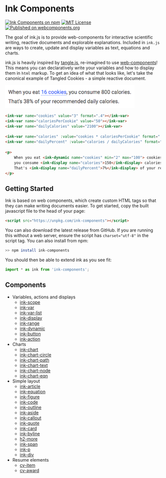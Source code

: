 # Ink Components

[![Ink Components on npm](https://img.shields.io/npm/v/ink-components.svg)](https://www.npmjs.com/package/ink-components)
[![MIT License](https://img.shields.io/badge/license-MIT-blue.svg)](https://github.com/rowanc1/ink-components/blob/master/LICENSE)
[![Published on webcomponents.org](https://img.shields.io/badge/webcomponents.org-published-blue.svg)](https://www.webcomponents.org/element/ink-components)


The goal of ink.js is to provide web-components for interactive scientific writing, reactive documents and explorable explanations.
Included in `ink.js` are ways to create, update and display variables as text, equations and charts.

ink.js is heavily inspired by [tangle.js](http://worrydream.com/Tangle/guide.html), re-imagined to use [web-components](https://www.webcomponents.org/)!
This means you can declaratively write your variables and how to display them in `html` markup.
To get an idea of what that looks like, let's take the canonical example of Tangled Cookies - a simple reactive document.

![How many calories in that cookie?](images/tangle.gif)

```html
<ink-var name="cookies" value="3" format=".4"></ink-var>
<ink-var name="caloriesPerCookie" value="50"></ink-var>
<ink-var name="dailyCalories" value="2100"></ink-var>

<ink-var name="calories" :value="cookies * caloriesPerCookie" format=".0f"></ink-var>
<ink-var name="dailyPercent" :value="calories / dailyCalories" format=".0%"></ink-var>

<p>
    When you eat <ink-dynamic name="cookies" min="2" max="100"> cookies</ink-dynamic>,
    you consume <ink-display name="calories">150</ink-display> calories.<br>
    That's <ink-display name="dailyPercent">7%</ink-display> of your recommended daily calories.
</p>
```

## Getting Started

Ink is based on web components, which create custom HTML tags so that they can make writing documents easier.
To get started, copy the built javascript file to the head of your page:

```html
<script src="https://unpkg.com/ink-components"></script>
```

You can also download the latest release from GitHub. If you are running this without a web server, ensure the script has `charset="utf-8"` in the script tag. You can also install from npm:

```bash
>> npm install ink-components
```

You should then be able to extend ink as you see fit:

```javascript
import * as ink from 'ink-components';
```

## Components

* Variables, actions and displays
    * [ink-scope](https://www.webcomponents.org/element/ink-components/elements/ink-scope)
    * [ink-var](https://www.webcomponents.org/element/ink-components/elements/ink-var)
    * [ink-var-list](https://www.webcomponents.org/element/ink-components/elements/ink-var-list)
    * [ink-display](https://www.webcomponents.org/element/ink-components/elements/ink-display)
    * [ink-range](https://www.webcomponents.org/element/ink-components/elements/ink-range)
    * [ink-dynamic](https://www.webcomponents.org/element/ink-components/elements/ink-dynamic)
    * [ink-button](https://www.webcomponents.org/element/ink-components/elements/ink-button)
    * [ink-action](https://www.webcomponents.org/element/ink-components/elements/ink-action)
* Charts
    * [ink-chart](https://www.webcomponents.org/element/ink-components/elements/ink-chart)
    * [ink-chart-circle](https://www.webcomponents.org/element/ink-components/elements/ink-chart-circle)
    * [ink-chart-path](https://www.webcomponents.org/element/ink-components/elements/ink-chart-path)
    * [ink-chart-text](https://www.webcomponents.org/element/ink-components/elements/ink-chart-text)
    * [ink-chart-node](https://www.webcomponents.org/element/ink-components/elements/ink-chart-node)
    * [ink-chart-eqn](https://www.webcomponents.org/element/ink-components/elements/ink-chart-eqn)
* Simple layout
    * [ink-article](https://www.webcomponents.org/element/ink-components/elements/ink-article)
    * [ink-equation](https://www.webcomponents.org/element/ink-components/elements/ink-equation)
    * [ink-figure](https://www.webcomponents.org/element/ink-components/elements/ink-figure)
    * [ink-code](https://www.webcomponents.org/element/ink-components/elements/ink-code)
    * [ink-outline](https://www.webcomponents.org/element/ink-components/elements/ink-outline)
    * [ink-aside](https://www.webcomponents.org/element/ink-components/elements/ink-aside)
    * [ink-callout](https://www.webcomponents.org/element/ink-components/elements/ink-callout)
    * [ink-quote](https://www.webcomponents.org/element/ink-components/elements/ink-quote)
    * [ink-card](https://www.webcomponents.org/element/ink-components/elements/ink-card)
    * [ink-byline](https://www.webcomponents.org/element/ink-components/elements/ink-byline)
    * [h2-more](https://www.webcomponents.org/element/ink-components/elements/h2-more)
    * [ink-span](https://www.webcomponents.org/element/ink-components/elements/ink-span)
    * [ink-p](https://www.webcomponents.org/element/ink-components/elements/ink-p)
    * [ink-div](https://www.webcomponents.org/element/ink-components/elements/ink-div)
* Resume elements
    * [cv-item](https://www.webcomponents.org/element/ink-components/elements/cv-item)
    * [cv-award](https://www.webcomponents.org/element/ink-components/elements/cv-award)


